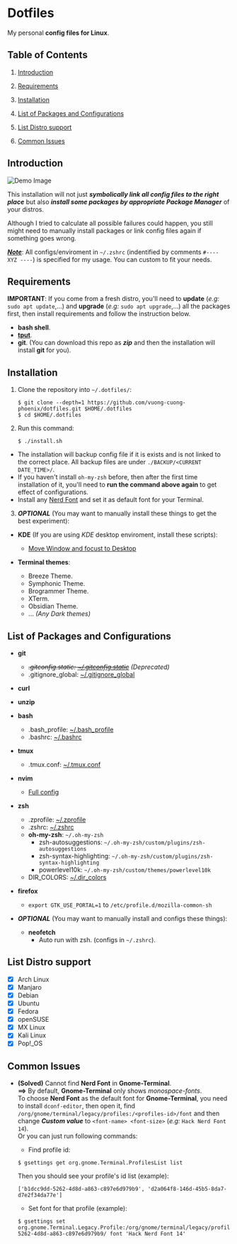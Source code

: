 # Dotfiles

My personal **config files for Linux**.

## Table of Contents

1. [Introduction](#introduction)

2. [Requirements](#requirements)

3. [Installation](#installation)

4. [List of Packages and Configurations](#list-of-packages-and-configurations)

5. [List Distro support](#list-distro-support)

6. [Common Issues](#common-issues)

## Introduction

![Demo Image](https://github.com/vuong-cuong-phoenix/dotfiles/blob/master/images/demo.png)

This installation will not just **_symbolically link all config files to the right place_** but also **_install some packages by appropriate Package Manager_** of your distros.

Although I tried to calculate all possible failures could happen, you still might need to manually install packages or link config files again if something goes wrong.

<u>**_Note_**</u>: All configs/enviroment in `~/.zshrc` (indentified by comments `#---- XYZ ----`) is specified for my usage. You can custom to fit your needs.

## Requirements

**IMPORTANT**: If you come from a fresh distro, you'll need to **update** (_e.g:_ `sudo apt update`,...) and **upgrade** (_e.g:_ `sudo apt upgrade`,...) all the packages first, then install requirements and follow the instruction below.

-   **bash shell**.
-   [**tput**](https://command-not-found.com/tput).
-   **git**. (You can download this repo as _**zip**_ and then the installation will install **git** for you).

## Installation

1. Clone the repository into `~/.dotfiles/`:

    ```shell
    $ git clone --depth=1 https://github.com/vuong-cuong-phoenix/dotfiles.git $HOME/.dotfiles
    $ cd $HOME/.dotfiles
    ```

2. Run this command:

    ```shell
    $ ./install.sh
    ```

-   The installation will backup config file if it is exists and is not linked to the correct place. All backup files are under `./BACKUP/<CURRENT DATE_TIME>/`.
-   If you haven't install `oh-my-zsh` before, then after the first time installation of it, you'll need to **run the command above again** to get effect of configurations.
-   Install any [Nerd Font](https://github.com/ryanoasis/nerd-fonts) and set it as default font for your Terminal.

3. **_OPTIONAL_** (You may want to manually install these things to get the best experiment):

-   **KDE** (If you are using _KDE_ desktop enviroment, install these scripts):

    -   [Move Window and focust to Desktop](https://store.kde.org/p/1296654)

-   **Terminal themes**:
    -   Breeze Theme.
    -   Symphonic Theme.
    -   Brogrammer Theme.
    -   XTerm.
    -   Obsidian Theme.
    -   ... _(Any Dark themes)_

## List of Packages and Configurations

-   **git**
    -   _~~.gitconfig.static: [~/.gitconfig.static](https://github.com/vuong-cuong-phoenix/dotfiles/blob/master/git/.gitconfig.static)~~ (Deprecated)_
    -   .gitignore_global: [~/.gitignore_global](https://github.com/vuong-cuong-phoenix/dotfiles/blob/master/git/.gitignore_global)
-   **curl**
-   **unzip**
-   **bash**
    -   .bash_profile: [~/.bash_profile](https://github.com/vuong-cuong-phoenix/dotfiles/blob/master/shell/.bash_profile)
    -   .bashrc: [~/.bashrc](https://github.com/vuong-cuong-phoenix/dotfiles/blob/master/shell/.bashrc)
-   **tmux**
    -   .tmux.conf: [~/.tmux.conf](https://github.com/vuong-cuong-phoenix/dotfiles/blob/master/terminal/.tmux.conf)
-   **nvim**
    -   [Full config](https://github.com/vuong-cuong-phoenix/neovim-config)
-   **zsh**
    -   .zprofile: [~/.zprofile](https://github.com/vuong-cuong-phoenix/dotfiles/blob/master/shell/.zprofile)
    -   .zshrc: [~/.zshrc](https://github.com/vuong-cuong-phoenix/dotfiles/blob/master/shell/.zshrc)
    -   **oh-my-zsh**: `~/.oh-my-zsh`
        -   zsh-autosuggestions: `~/.oh-my-zsh/custom/plugins/zsh-autosuggestions`
        -   zsh-syntax-highlighting: `~/.oh-my-zsh/custom/plugins/zsh-syntax-highlighting`
        -   powerlevel10k: `~/.oh-my-zsh/custom/themes/powerlevel10k`
    -   DIR_COLORS: [~/.dir_colors](https://github.com/vuong-cuong-phoenix/dotfiles/blob/master/shell/.dir_colors)
-   **firefox**

    -   `export GTK_USE_PORTAL=1` to `/etc/profile.d/mozilla-common-sh`

-   _**OPTIONAL**_ (You may want to manually install and configs these things):
    -   **neofetch**
        -   Auto run with zsh. (configs in `~/.zshrc`).

## List Distro support

-   [x] Arch Linux
-   [x] Manjaro
-   [x] Debian
-   [x] Ubuntu
-   [x] Fedora
-   [x] openSUSE
-   [x] MX Linux
-   [x] Kali Linux
-   [x] Pop!\_OS

## Common Issues

-   **(Solved)** Cannot find **Nerd Font** in **Gnome-Terminal**.  
    **==>** By default, **Gnome-Terminal** only shows _monospace-fonts_.  
    To choose **Nerd Font** as the default font for **Gnome-Terminal**, you need to install `dconf-editor`, then open it, find `/org/gnome/terminal/legacy/profiles:/<profiles-id>/font` and then change **_Custom value_** to `<font-name> <font-size>` (_e.g:_ `Hack Nerd Font 14`).  
    Or you can just run following commands:

    -   Find profile id:

    ```shell
    $ gsettings get org.gnome.Terminal.ProfilesList list
    ```

    Then you should see your profile's id list (example):

    ```shell
    ['b1dcc9dd-5262-4d8d-a863-c897e6d979b9', 'd2a064f8-146d-45b5-8da7-d7e2f34da77e']
    ```

    -   Set font for that profile (example):

    ```shell
    $ gsettings set org.gnome.Terminal.Legacy.Profile:/org/gnome/terminal/legacy/profiles:/:b1dcc9dd-5262-4d8d-a863-c897e6d979b9/ font 'Hack Nerd Font 14'
    ```
